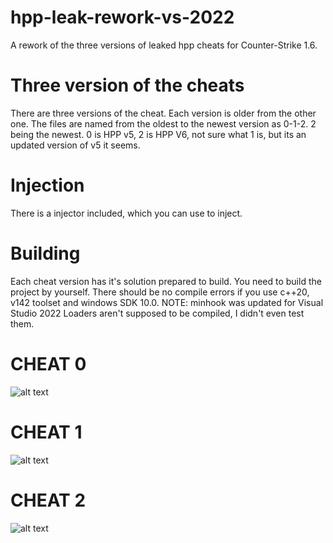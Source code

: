 # hpp-leak-rework-vs-2022
A rework of the three versions of leaked hpp cheats for Counter-Strike 1.6.

# Three version of the cheats
There are three versions of the cheat. Each version is older from the other one.
The files are named from the oldest to the newest version as 0-1-2. 2 being the newest.
0 is HPP v5, 2 is HPP V6, not sure what 1 is, but its an updated version of v5 it seems.

# Injection
There is a injector included, which you can use to inject.

# Building
Each cheat version has it's solution prepared to build. You need to build the project by yourself. There should be no compile errors if you use c++20, v142 toolset and windows SDK 10.0. NOTE: minhook was updated for Visual Studio 2022
Loaders aren't supposed to be compiled, I didn't even test them.

# CHEAT 0
![alt text](https://i.imgur.com/Xfnoyqt.png)

# CHEAT 1
![alt text](https://i.imgur.com/vljskVA.png)

# CHEAT 2
![alt text](https://i.imgur.com/zOd7PLR.png)
